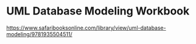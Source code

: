 # UML Database Modeling Workbook

https://www.safaribooksonline.com/library/view/uml-database-modeling/9781935504511/
